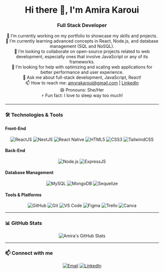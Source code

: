 <h1 align="center">Hi there 👋, I'm Amira Karoui</h1>

<h3 align="center">Full Stack Developer</h3>

<p align="center">
  🔭 I’m currently working on my portfolio to showcase my skills and projects.<br/>
  🌱 I’m currently learning advanced concepts in React, Node.js, and database management (SQL and NoSQL).<br/>
  👯 I’m looking to collaborate on open-source projects related to web development, especially ones that involve JavaScript or any of its frameworks.<br/>
  🤔 I’m looking for help with optimizing and scaling web applications for better performance and user experience.<br/>
  💬 Ask me about full-stack development, JavaScript, React!<br/>
  📫 How to reach me: <a href="mailto:amyrakaroui@gmail.com">amyrakaroui@gmail.com</a> | <a href="https://www.linkedin.com/in/amira-karoui-38b608324/">LinkedIn</a><br/>
  😄 Pronouns: She/Her<br/>
  ⚡ Fun fact: I love to sleep way too much!
</p>

---

### 🛠️ Technologies & Tools

#### Front-End
<p align="center">
  <img src="https://img.shields.io/badge/ReactJS-61DAFB?style=for-the-badge&logo=react&logoColor=black" alt="ReactJS" />
  <img src="https://img.shields.io/badge/NextJS-000000?style=for-the-badge&logo=next.js&logoColor=white" alt="NextJS" />
  <img src="https://img.shields.io/badge/React%20Native-61DAFB?style=for-the-badge&logo=react&logoColor=black" alt="React Native" />
  <img src="https://img.shields.io/badge/HTML5-E34F26?style=for-the-badge&logo=html5&logoColor=white" alt="HTML5" />
  <img src="https://img.shields.io/badge/CSS3-1572B6?style=for-the-badge&logo=css3&logoColor=white" alt="CSS3" />
  <img src="https://img.shields.io/badge/TailwindCSS-06B6D4?style=for-the-badge&logo=tailwindcss&logoColor=white" alt="TailwindCSS" />
</p>

#### Back-End
<p align="center">
  <img src="https://img.shields.io/badge/Node.js-339933?style=for-the-badge&logo=node.js&logoColor=white" alt="Node.js" />
  <img src="https://img.shields.io/badge/ExpressJS-000000?style=for-the-badge&logo=express&logoColor=white" alt="ExpressJS" />
</p>

#### Database Management
<p align="center">
  <img src="https://img.shields.io/badge/MySQL-4479A1?style=for-the-badge&logo=MySQL&logoColor=white" alt="MySQL" />
  <img src="https://img.shields.io/badge/MongoDB-47A248?style=for-the-badge&logo=mongodb&logoColor=white" alt="MongoDB" />
  <img src="https://img.shields.io/badge/Sequelize-52B0E7?style=for-the-badge&logo=sequelize&logoColor=white" alt="Sequelize" />
</p>

#### Tools & Platforms
<p align="center">
  <img src="https://img.shields.io/badge/GitHub-181717?style=for-the-badge&logo=github&logoColor=white" alt="GitHub" />
  <img src="https://img.shields.io/badge/Git-F05032?style=for-the-badge&logo=git&logoColor=white" alt="Git" />
  <img src="https://img.shields.io/badge/Visual%20Studio%20Code-007ACC?style=for-the-badge&logo=visual-studio-code&logoColor=white" alt="VS Code" />
  <img src="https://img.shields.io/badge/Figma-F24E1E?style=for-the-badge&logo=figma&logoColor=white" alt="Figma" />
  <img src="https://img.shields.io/badge/Trello-0052CC?style=for-the-badge&logo=trello&logoColor=white" alt="Trello" />
  <img src="https://img.shields.io/badge/Canva-00C4CC?style=for-the-badge&logo=canva&logoColor=white" alt="Canva" />
</p>

---

### 📊 GitHub Stats

<p align="center">
  <img src="https://github-readme-stats.vercel.app/api?username=your-username&show_icons=true&theme=radical" alt="Amira's GitHub Stats" />
</p>

---



### 📫 Connect with me

<p align="center">
  <a href="mailto:amyrakaroui@gmail.com"><img src="https://img.shields.io/badge/Email-D14836?style=for-the-badge&logo=gmail&logoColor=white" alt="Email" /></a>
  <a href="https://www.linkedin.com/in/amira-karoui-38b608324/"><img src="https://img.shields.io/badge/LinkedIn-0077B5?style=for-the-badge&logo=linkedin&logoColor=white" alt="LinkedIn" /></a>
</p>
